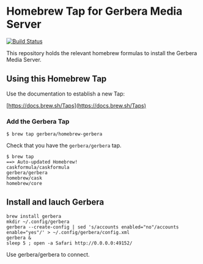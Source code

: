 # Homebrew Tap for Gerbera Media Server

[![Build Status](https://travis-ci.org/gerbera/homebrew-gerbera.svg?branch=master)](https://travis-ci.org/gerbera/homebrew-gerbera)

This repository holds the relevant homebrew formulas to install the Gerbera Media Server.

## Using this Homebrew Tap

Use the documentation to establish a new Tap:

[https://docs.brew.sh/Taps](https://docs.brew.sh/Taps)

### Add the Gerbera Tap
```
$ brew tap gerbera/homebrew-gerbera
```

Check that you have the `gerbera/gerbera` tap.

```
$ brew tap
==> Auto-updated Homebrew!
caskformula/caskformula
gerbera/gerbera
homebrew/cask
homebrew/core
```

## Install and lauch Gerbera

```
brew install gerbera
mkdir ~/.config/gerbera
gerbera --create-config | sed 's/accounts enabled="no"/accounts enable="yes"/' > ~/.config/gerbera/config.xml
gerbera &
sleep 5 ; open -a Safari http://0.0.0.0:49152/
```

Use gerbera/gerbera to connect.
